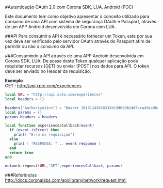 #Autenticação OAuth 2.0 com Corona SDK, LUA, Android (POC)

Este documento tem como objetivo apresentar o conceito utilizado para consumo de uma API com sistema de segurança OAuth e Passport, através de um APP Android desenvolvida em Corona com LUA.


##API
Para consumir a API é necessário fornecer um Token, este por sua vez deve ser verificado pelo servidor OAuth através do Passport afim de permitir ou não o consumo da API.


###Consumindo a API através de uma APP Android desenvolvida em Corona SDK, LUA.
De posse deste Token qualquer aplicação pode requisitar recursos [GET] ou enviar [POST] nos dados para API.
O token deve ser enviado no Header da requisição.  

**Exemplo**  
GET : http://api.xpto.com/experiences

```lua
local URL = "http://api.xpto.com/experiences"
local headers = {}

headers["Authorization"] = "Bearer 18101149848316dc9db6db1dd7cca43ea96c313d"
local params = {}
params.headers = headers

local function experiencesCallback(event) 
  if (event.isError) then
    print( "Erro na requisição")
  else
    print ( "RESPONSE: " .. event.response )
  end
  return true
end

network.request(URL,"GET",experiencesCallback, params)
```

###Referências
http://docs.coronalabs.com/api/library/network/request.html
